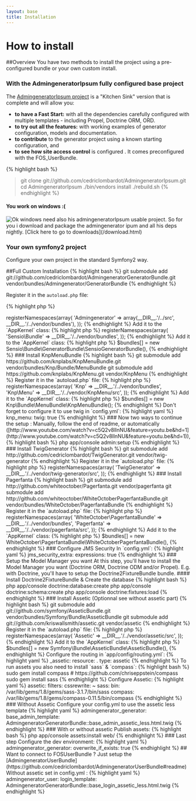 ```yaml
---
layout: base
title: Installation
---
```


# How to install
##Overview
You have two methods to install the project using a pre-configured bundle or your own custom install.  

### With the AdmingeneratorIpsum fully configured base project ###
The [AdmingeneratorIpsum project](https://github.com/cedriclombardot/AdmingeneratorIpsum) is a  "Kitchen Sink" version that is complete and will allow you:

*  **to have a Fast Start:**  with  all the dependencies carefully configured with multiple templates - including Propel, Doctrine ORM, ORD.
*  **to try out all the features:** with working examples of generator configuration, models and documentation.
*  **to contribute** to the generator project using a known starting configuration, and 
*  **to see how  site access control** is configured . It comes preconfigured with the FOS_UserBundle.

{% highlight bash %}
> git clone git://github.com/cedriclombardot/AdmingeneratorIpsum.git
> cd AdmingeneratorIpsum
> ./bin/vendors install
> ./rebuild.sh
{% endhighlight %}

#### You work on windows :( ####

<div style="float: left">

<img src="http://symfony2admingenerator.org/images/load.png" />
	
</div>
Ok windows need also his admingeneratorIpsum usable project. So for you i download and package the admingenerator ipum and all his deps nightly.
[Click here to go to downloads](/download.html)

### Your own symfony2 project ###
Configure your own project in the standard Symfony2 way. 
 
##Full Custom Installation
{% highlight bash %}
git submodule add git://github.com/cedriclombardot/AdmingeneratorGeneratorBundle.git vendor/bundles/Admingenerator/GeneratorBundle
{% endhighlight %}

Register it in the `autoload.php` file:

{% highlight php %}
<?php
// app/autoload.php

$loader->registerNamespaces(array(
    'Admingenerator'    => array(__DIR__.'/../src', __DIR__.'/../vendor/bundles'),
));
{% endhighlight %}

Add it to the `AppKernel` class:

{% highlight php %}
<?php
// app/AppKernel.php

public function registerBundles()
{
    $bundles = array(
        // ...
        
        // Admin Generator
        new Admingenerator\GeneratorBundle\AdmingeneratorGeneratorBundle(),
    );
    
    // ...
}
{% endhighlight %}

### Install SensioGeneratorBundle (if you're not on a symfony-standard)

{% highlight bash %}
git submodule add git://github.com/sensio/SensioGeneratorBundle.git vendor/bundles/Sensio/Bundle/GeneratorBundle
{% endhighlight %}

Register it in the `autoload.php` file:

{% highlight php %}
<?php
// app/autoload.php

$loader->registerNamespaces(array(
    'Sensio\Bundle'     => __DIR__.'/../vendor/bundles',
));
{% endhighlight %}

Add it to the `AppKernel` class:

{% highlight php %}
$bundles[] = new Sensio\Bundle\GeneratorBundle\SensioGeneratorBundle(),
{% endhighlight %}


### Install KnpMenuBundle 

{% highlight bash %}
git submodule add https://github.com/knplabs/KnpMenuBundle.git vendor/bundles/Knp/Bundle/MenuBundle
git submodule add https://github.com/knplabs/KnpMenu.git vendor/KnpMenu
{% endhighlight %}

Register it in the `autoload.php` file:

{% highlight php %}
<?php
// app/autoload.php

$loader->registerNamespaces(array(
    'Knp'       => __DIR__.'/../vendor/bundles',
    'Knp\Menu'  => __DIR__.'/../vendor/KnpMenu/src',
));
{% endhighlight %}

Add it to the `AppKernel` class:

{% highlight php %}
$bundles[] = new Knp\Bundle\MenuBundle\KnpMenuBundle();
{% endhighlight %} 

Don't forget to configure it to use twig in `config.yml`:

{% highlight yaml %}
knp_menu:
    twig: true
{% endhighlight %}

### Now two ways to continue the setup :

Manually, follow the end of readme, or automatically ([http://www.youtube.com/watch?v=c5Q2v8llnNU&feature=youtu.be&hd=1](http://www.youtube.com/watch?v=c5Q2v8llnNU&feature=youtu.be&hd=1)), 

{% highlight bash %}
php app/console admin:setup
{% endhighlight %}

### Install TwigGenerator

{% highlight bash %}
git submodule add http://github.com/cedriclombardot/TwigGenerator.git vendor/twig-generator
{% endhighlight %}

Register it in the `autoload.php` file:

{% highlight php %}
<?php
// app/autoload.php

$loader->registerNamespaces(array(
    'TwigGenerator'         => __DIR__.'/../vendor/twig-generator/src',
));
{% endhighlight %}

### Install Pagerfanta 

{% highlight bash %}
git submodule add http://github.com/whiteoctober/Pagerfanta.git vendor/pagerfanta
git submodule add http://github.com/whiteoctober/WhiteOctoberPagerfantaBundle.git vendor/bundles/WhiteOctober/PagerfantaBundle
{% endhighlight %}

Register it in the `autoload.php` file:

{% highlight php %}
<?php
// app/autoload.php

$loader->registerNamespaces(array(
    'WhiteOctober\PagerfantaBundle' => __DIR__.'/../vendor/bundles',
    'Pagerfanta'                    => __DIR__.'/../vendor/pagerfanta/src',
));
{% endhighlight %}

Add it to the `AppKernel` class:

{% highlight php %}
$bundles[] = new WhiteOctober\PagerfantaBundle\WhiteOctoberPagerfantaBundle(),
{% endhighlight %} 

### Configure JMS Security

In `config.yml`:

{% highlight yaml %}
jms_security_extra:
     expressions: true
{% endhighlight %}

### Setup the Model Manager you want

At this step, you'll have to install the Model Manager you want (Doctrine ORM, Doctrine ODM and/or Propel).
E.g. with Doctrine, you'll have to setup the Doctrine2FixtureBundle bundle.

#### Install Doctrine2FixtureBundle & Create the database

{% highlight bash %}
php app/console doctrine:database:create
php app/console doctrine:schema:create
php app/console doctrine:fixtures:load  
{% endhighlight %}

### Install Assetic (Optionnal see without assetic part)

{% highlight bash %}
git submodule add git://github.com/symfony/AsseticBundle.git vendor/bundles/Symfony/Bundle/AsseticBundle
git submodule add git://github.com/kriswallsmith/assetic.git vendor/assetic
{% endhighlight %}

Register it in the `autoload.php` file:

{% highlight php %}
<?php
// app/autoload.php

$loader->registerNamespaces(array(
    'Assetic'           => __DIR__.'/../vendor/assetic/src',
));
{% endhighlight %}

Add it to the `AppKernel` class:

{% highlight php %}
$bundles[] = new Symfony\Bundle\AsseticBundle\AsseticBundle(),
{% endhighlight %}

Configure the routing in `app/config/routing.yml`:

{% highlight yaml %}
_assetic:
    resource: .
    type: assetic
{% endhighlight %}

To run assets you also need to install `sass` & `compass`:

{% highlight bash %}
sudo gem install compass # https://github.com/chriseppstein/compass
sudo gem install sass
{% endhighlight %}

Configure Assetic:

{% highlight yaml %}
assetic:
    filters:
        cssrewrite: ~
        sass: 
            bin: /var/lib/gems/1.8/gems/sass-3.1.7/bin/sass
            compass: /var/lib/gems/1.8/gems/compass-0.11.5/bin/compass
{% endhighlight %}


### Without Assetic

Configure your config.yml to use the assetic less template

{% highlight yaml %}
admingenerator_generator:
    base_admin_template: AdmingeneratorGeneratorBundle::base_admin_assetic_less.html.twig
{% endhighlight %}

### With or without assetic 

Publish assets:

{% highlight bash %}
php app/console assets:install web/
{% endhighlight %}

### Last step

Configure the dev environment:

{% highlight yaml %}
admingenerator_generator:
    overwrite_if_exists: true
{% endhighlight %}

## Want to connect to FOSUserBundle ?

Just setup the [AdmingeneratorUserBundle](https://github.com/cedriclombardot/AdmingeneratorUserBundle#readme)

Without assetic set in config.yml :

{% highlight yaml %}
admingenerator_user:
     login_template: AdmingeneratorGeneratorBundle::base_login_assetic_less.html.twig
{% endhighlight %}

